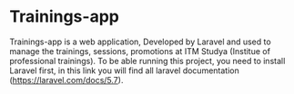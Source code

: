 # Trainings-app
Trainings-app is a web application, Developed by Laravel and used to manage the trainings, sessions, promotions
at ITM Studya (Institue of professional trainings).
To be able running this project, you need to install Laravel first,
in this link you will find all laravel documentation (https://laravel.com/docs/5.7).
